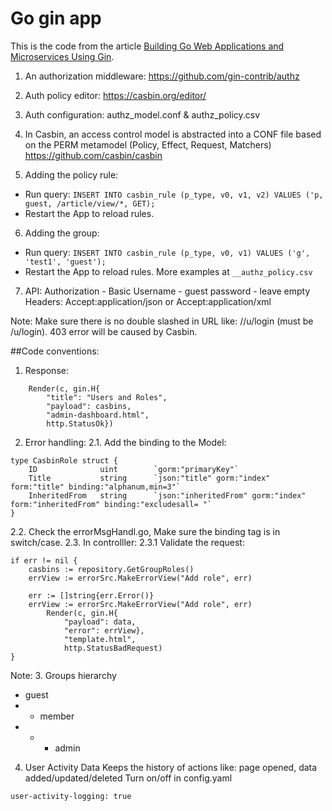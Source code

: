 # Go gin app

This is the code from the article [Building Go Web Applications and Microservices Using Gin](https://semaphoreci.com/community/tutorials/building-go-web-applications-and-microservices-using-gin).


1. An authorization middleware: https://github.com/gin-contrib/authz
2. Auth policy editor: https://casbin.org/editor/
3. Auth configuration: authz_model.conf & authz_policy.csv
4. In Casbin, an access control model is abstracted into a CONF file based on the PERM metamodel (Policy, Effect, Request, Matchers) https://github.com/casbin/casbin

5. Adding the policy rule:
- Run query: ```INSERT INTO casbin_rule (p_type, v0, v1, v2) VALUES ('p, guest, /article/view/*, GET);```
- Restart the App to reload rules.
6. Adding the group:
- Run query: ```INSERT INTO casbin_rule (p_type, v0, v1) VALUES ('g', 'test1', 'guest');```
- Restart the App to reload rules. More examples at ``__authz_policy.csv``

7. API:
Authorization - Basic
Username - guest
password - leave empty
Headers:
	Accept:application/json
or
	Accept:application/xml

Note: Make sure there is no double slashed in URL like: //u/login (must be /u/login). 403 error will be caused by Casbin.

##Code conventions:

1. Response:
```
	Render(c, gin.H{
		"title": "Users and Roles",
		"payload": casbins,
		"admin-dashboard.html",
		http.StatusOk})
```
2. Error handling:
2.1. Add the binding to the Model:
```
type CasbinRole struct {
	ID     			uint   		`gorm:"primaryKey"`
	Title  			string 		`json:"title" gorm:"index" form:"title" binding:"alphanum,min=3"`
	InheritedFrom 	string		`json:"inheritedFrom" gorm:"index" form:"inheritedFrom" binding:"excludesall= "`
}
```
2.2. Check the errorMsgHandl.go, Make sure the binding tag is in switch/case.
2.3. In controlller:
2.3.1 Validate the request:
```
if err != nil {
	casbins := repository.GetGroupRoles()
	errView := errorSrc.MakeErrorView("Add role", err)

	err := []string{err.Error()}
	errView := errorSrc.MakeErrorView("Add role", err)
		Render(c, gin.H{
			"payload": data,
			"error": errView},
			"template.html",
			http.StatusBadRequest)
}			
```
Note: 
3. Groups hierarchy
- guest
- - member
- - - admin

4. User Activity Data
Keeps the history of actions like: page opened, data added/updated/deleted
Turn on/off in config.yaml
```
user-activity-logging: true
```